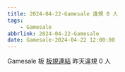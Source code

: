 ```yaml
---
title: 2024-04-22-Gamesale 違規 0 人
tags:
    - Gamesale
abbrlink: 2024-04-22-Gamesale
date: Gamesale-2024-04-22 12:00:00
---
```

Gamesale 板 [板規連結](https://www.ptt.cc/bbs/Gossiping/M.1637425085.A.07D.html)
昨天違規 0 人
